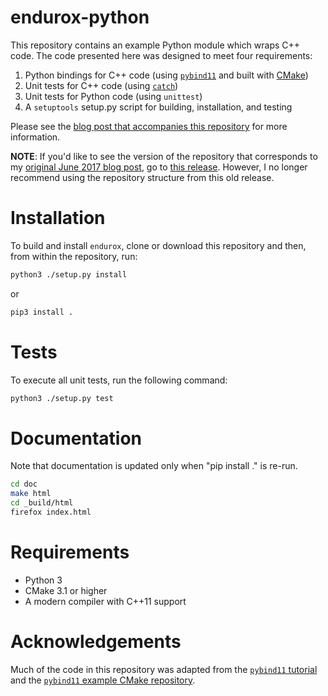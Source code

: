# endurox-python

This repository contains an example Python module which wraps C++ code. The code presented here was designed to meet four requirements:

1. Python bindings for C++ code (using [`pybind11`](http://pybind11.readthedocs.io/en/stable/index.html) and built with [CMake](http://cmake.org))
2. Unit tests for C++ code (using [`catch`](http://catch-lib.net))
3. Unit tests for Python code (using `unittest`)
4. A `setuptools` setup.py script for building, installation, and testing

Please see the [blog post that accompanies this repository](http://www.benjack.io/2018/02/02/python-cpp-revisited.html) for more information.

**NOTE**: If you'd like to see the version of the repository that corresponds to my [original June 2017 blog post](http://www.benjack.io/2017/06/12/python-cpp-tests.html), go to [this release](https://github.com/benjaminjack/endurox/tree/v0.1). However, I no longer recommend using the repository structure from this old release.

# Installation

To build and install `endurox`, clone or download this repository and then, from within the repository, run:

```bash
python3 ./setup.py install
```

or

```bash
pip3 install .
```

# Tests

To execute all unit tests, run the following command:

```bash
python3 ./setup.py test
```

# Documentation

Note that documentation is updated only when "pip install ." is re-run.

```bash
cd doc
make html
cd _build/html
firefox index.html
```

# Requirements

- Python 3
- CMake 3.1 or higher
- A modern compiler with C++11 support

# Acknowledgements

Much of the code in this repository was adapted from the [`pybind11` tutorial](http://pybind11.readthedocs.io/en/stable/basics.html) and the [`pybind11` example CMake repository](https://github.com/pybind/cmake_example).
